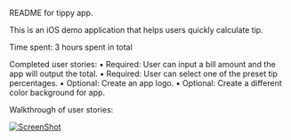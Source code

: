 README for tippy app.

This is an iOS demo application that helps users quickly calculate tip.

Time spent: 3 hours spent in total

Completed user stories:
	▪	Required: User can input a bill amount and the app will output the total.
	▪	Required: User can select one of the preset tip percentages.
	▪	Optional: Create an app logo.
	▪	Optional: Create a different color background for app.

Walkthrough of user stories: 

[![ScreenShot](https://raw.github.com/GabLeRoux/WebMole/master/ressources/WebMole_Youtube_Video.png)](http://gph.is/1QgSv3a)





